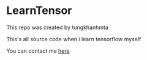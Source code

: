 # LearnTensor
This repo was created by tungkhanhmta

This's all source code when i learn tensorflow myself

You can contact me [here](https://www.facebook.com/khanh.nguyen.98229)
